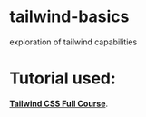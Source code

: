 # tailwind-basics
exploration of tailwind capabilities

# Tutorial used:
**[Tailwind CSS Full Course](https://youtu.be/lCxcTsOHrjo)**.
